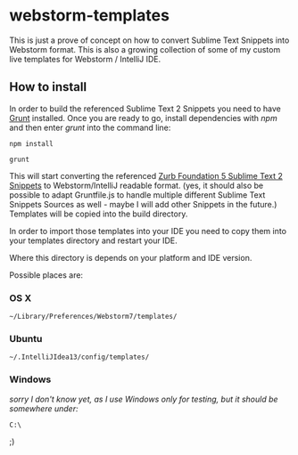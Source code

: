 webstorm-templates
==================

This is just a prove of concept on how to convert Sublime Text Snippets into Webstorm format. This is also a growing collection of some of my custom live templates for Webstorm / IntelliJ IDE.

## How to install
In order to build the referenced Sublime Text 2 Snippets you need to have [Grunt](https://gruntjs.com/) installed. 
Once you are ready to go, install dependencies with _npm_ and then enter _grunt_ into the command line:

```shell
npm install
```

```shell
grunt
```

This will start converting the referenced [Zurb Foundation 5 Sublime Text 2 Snippets](https://github.com/zrub/foundation-5-sublime-snipptes) to Webstorm/IntelliJ readable format. 
(yes, it should also be possible to adapt Gruntfile.js to handle multiple different Sublime Text Snippets Sources as well - maybe I will add other Snippets in the future.)
Templates will be copied into the build directory.

In order to import those templates into your IDE you need to copy them into  your templates directory and restart your IDE. 

Where this directory is depends on your platform and IDE version.

Possible places are:

### OS X
```shell
~/Library/Preferences/Webstorm7/templates/
```

### Ubuntu
```shell
~/.IntelliJIdea13/config/templates/
```
### Windows
_sorry I don't know yet, as I use Windows only for testing, but it should be somewhere under:_

```shell
C:\
```

;)
